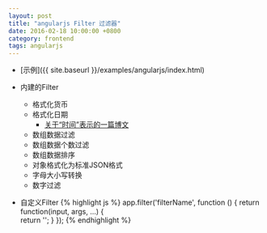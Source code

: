 ```yaml
---
layout: post
title: "angularjs Filter 过滤器"
date: 2016-02-18 10:00:00 +0800
category: frontend
tags: angularjs
---
```


* [示例]({{ site.baseurl }}/examples/angularjs/index.html)

* 内建的Filter
    * 格式化货币
    * 格式化日期
        * [关于“时间”表示的一篇博文](https://segmentfault.com/a/1190000004292140?from=singlemessage&isappinstalled=0#rd)
    * 数组数据过滤
    * 数组数据个数过滤
    * 数组数据排序
    * 对象格式化为标准JSON格式
    * 字母大小写转换
    * 数字过滤 

* 自定义Filter
{% highlight js %}
app.filter('filterName', function () {
    return function(input, args, ...) {        
        return '';
    }
});
{% endhighlight %}

